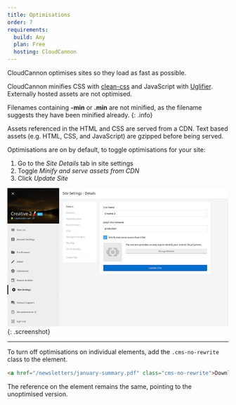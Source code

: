 ```yaml
---
title: Optimisations
order: 7
requirements:
  build: Any
  plan: Free
  hosting: CloudCannon
---
```


CloudCannon optimises sites so they load as fast as possible.

CloudCannon minifies CSS with [clean-css](https://github.com/GoalSmashers/clean-css) and JavaScript with [Uglifier](https://github.com/lautis/uglifier). Externally hosted assets are not optimised.

Filenames containing **-min** or **.min** are not minified, as the filename suggests they have been minified already.
{: .info}

Assets referenced in the HTML and CSS are served from a CDN. Text based assets (e.g. HTML, CSS, and JavaScript) are gzipped before being served.

Optimisations are on by default, to toggle optimisations for your site:

1. Go to the *Site Details* tab in site settings
2. Toggle *Minify and serve assets from CDN*
3. Click *Update Site*

![Optimisations Interface](/img/hosting/site-details.png){: .screenshot}

---

To turn off optimisations on individual elements, add the `.cms-no-rewrite` class to the element.

~~~html
<a href="/newsletters/january-summary.pdf" class="cms-no-rewrite">Download Latest Newsletter</a>
~~~

The reference on the element remains the same, pointing to the unoptimised version.
